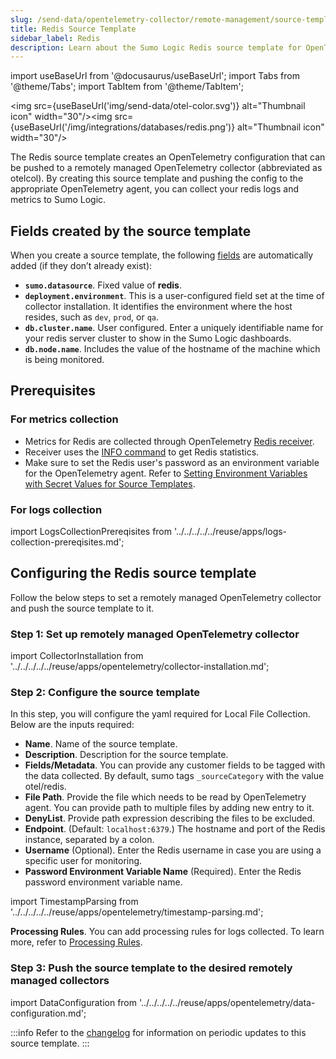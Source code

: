 ```yaml
---
slug: /send-data/opentelemetry-collector/remote-management/source-templates/redis
title: Redis Source Template
sidebar_label: Redis
description: Learn about the Sumo Logic Redis source template for OpenTelemetry.
---
```


import useBaseUrl from '@docusaurus/useBaseUrl';
import Tabs from '@theme/Tabs';
import TabItem from '@theme/TabItem';

<img src={useBaseUrl('img/send-data/otel-color.svg')} alt="Thumbnail icon" width="30"/><img src={useBaseUrl('/img/integrations/databases/redis.png')} alt="Thumbnail icon" width="30"/>

The Redis source template creates an OpenTelemetry configuration that can be pushed to a remotely managed OpenTelemetry collector (abbreviated as otelcol). By creating this source template and pushing the config to the appropriate OpenTelemetry agent, you can collect your redis logs and metrics to Sumo Logic.

## Fields created by the source template

When you create a source template, the following [fields](/docs/manage/fields/) are automatically added (if they don’t already exist):

- **`sumo.datasource`**. Fixed value of **redis**.
- **`deployment.environment`**. This is a user-configured field set at the time of collector installation. It identifies the environment where the host resides, such as `dev`, `prod`, or `qa`.
- **`db.cluster.name`**. User configured. Enter a uniquely identifiable name for your redis server cluster to show in the Sumo Logic dashboards.
- **`db.node.name`**. Includes the value of the hostname of the machine which is being monitored.

## Prerequisites

### For metrics collection
- Metrics for Redis are collected through OpenTelemetry [Redis receiver](https://github.com/open-telemetry/opentelemetry-collector-contrib/blob/main/receiver/redisreceiver).
- Receiver uses the [INFO command](https://redis.io/docs/latest/commands/info/) to get Redis statistics.
- Make sure to set the Redis user's password as an environment variable for the OpenTelemetry agent. Refer to [Setting Environment Variables with Secret Values for Source Templates](../st-with-secrets.md).

### For logs collection
import LogsCollectionPrereqisites from '../../../../../reuse/apps/logs-collection-prereqisites.md';

<LogsCollectionPrereqisites/>

## Configuring the Redis source template

Follow the below steps to set a remotely managed OpenTelemetry collector and push the source template to it.

### Step 1: Set up remotely managed OpenTelemetry collector

import CollectorInstallation from '../../../../../reuse/apps/opentelemetry/collector-installation.md';

<CollectorInstallation/>

### Step 2: Configure the source template

In this step, you will configure the yaml required for Local File Collection. Below are the inputs required:

- **Name**. Name of the source template.
- **Description**. Description for the source template.
- **Fields/Metadata**. You can provide any customer fields to be tagged with the data collected. By default, sumo tags `_sourceCategory` with the value otel/redis.
- **File Path**. Provide the file which needs to be read by OpenTelemetry agent. You can provide path to multiple files by adding new entry to it.
- **DenyList**. Provide path expression describing the files to be excluded.
- **Endpoint**. (Default: `localhost:6379`.) The hostname and port of the Redis instance,
separated by a colon.
- **Username** (Optional). Enter the Redis username in case you are using a specific user for monitoring.
- **Password Environment Variable Name** (Required). Enter the Redis password environment variable name.

import TimestampParsing from '../../../../../reuse/apps/opentelemetry/timestamp-parsing.md';

<TimestampParsing/>

**Processing Rules**. You can add processing rules for logs collected. To learn more, refer to [Processing Rules](../../processing-rules/index.md).

### Step 3: Push the source template to the desired remotely managed collectors

import DataConfiguration from '../../../../../reuse/apps/opentelemetry/data-configuration.md';

<DataConfiguration/>

:::info
Refer to the [changelog](changelog.md) for information on periodic updates to this source template.
:::
